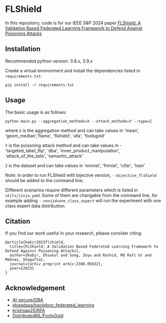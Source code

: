 # FLShield
In this repository, code is for our IEEE S&P 2024 paper [FLShield: A Validation Based Federated Learning Framework to Defend Against Poisoning Attacks](https://arxiv.org/pdf/2308.05832.pdf)

## Installation
Recommended python version: 3.8.x, 3.9.x

Create a virtual environment and install the dependencies listed in `requirements.txt`:
```
pip install -r requirements.txt
```

## Usage
The basic usage is as follows:
```
python main.py --aggregation_methods=X --attack_methods=Y --type=Z
```
where `X` is the aggregation method and can take values in 'mean', 'geom_median','flame', 'flshield', 'afa', 'foolsgold'

`Y` is the poisoning attack method and can take values in - 'targeted_label_flip', 'dba', 'inner_product_manipulation', 'attack_of_the_tails', 'semantic_attack'

`Z` is the dataset and can take values in 'emnist', 'fmnist', 'cifar', 'loan'

Note: in order to run FLShield with bijective version, `--bijective_flshield` should be added to the command line.

Different scenarios require different parameters which is listed in `utils/jinja.yaml`
Some of them are changable from the command line, for example adding `--noniid=one_class_expert` will run the experiment with one class expert data distribution.





## Citation
If you find our work useful in your research, please consider citing:
```
@article{kabir2023flshield,
  title={FLShield: A Validation Based Federated Learning Framework to Defend Against Poisoning Attacks},
  author={Kabir, Ehsanul and Song, Zeyu and Rashid, Md Rafi Ur and Mehnaz, Shagufta},
  journal={arXiv preprint arXiv:2308.05832},
  year={2023}
}
```
## Acknowledgement 
- [AI-secure/DBA](https://github.com/AI-secure/DBA)
- [ebagdasa/backdoor_federated_learning](https://github.com/ebagdasa/backdoor_federated_learning)
- [krishnap25/RFA](https://github.com/krishnap25/RFA)
- [DistributedML/FoolsGold](https://github.com/DistributedML/FoolsGold)
